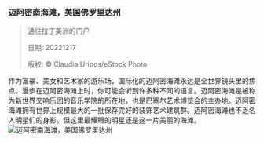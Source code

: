 ### 迈阿密南海滩，美国佛罗里达州
> 通往拉丁美洲的门户> > 日期: 20221217> > 版权: © Claudia Uripos/eStock Photo
   
 作为富豪、美女和艺术家的游乐场，国际化的迈阿密海滩永远是全世界镜头里的焦点。漫步在迈阿密海滩上时，你可能会听到许多种不同的语言。迈阿密海滩是被称为新世界交响乐团的音乐学院的所在地，也是巴塞尔艺术博览会的主办地。迈阿密海滩拥有世界上规模最大的一批保存完好的装饰艺术建筑群。迈阿密海滩也不乏名人明星们的身影。但这里最耀眼的明星还是这一片美丽的海滩。
![迈阿密南海滩，美国佛罗里达州](https://s.cn.bing.net/th?id=OHR.SouthBeach_ZH-CN0989287734_1920x1080.jpg&rf=LaDigue_1920x1080.jpg)